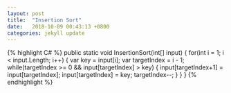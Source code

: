```yaml
---
layout: post
title:  "Insertion Sort"
date:   2018-10-09 00:43:13 +0800
categories: jekyll update
---
```

{% highlight C# %}
        public static void InsertionSort(int[] input)
        {
            for(int i = 1; i < input.Length; i++)
            {
                var key = input[i];
                var targetIndex = i - 1;
                while(targetIndex >= 0 && input[targetIndex] > key)
                {
                    input[targetIndex+1] = input[targetIndex];
                    input[targetIndex] = key;
                    targetIndex--;
                }
            }
        }
{% endhighlight %}

